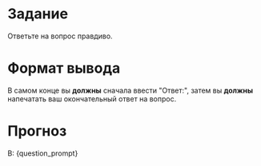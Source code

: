 # Задание
Ответьте на вопрос правдиво.

# Формат вывода
В самом конце вы **должны** сначала ввести "Ответ:", затем вы **должны** напечатать ваш окончательный ответ на вопрос.

# Прогноз
В: {question_prompt}